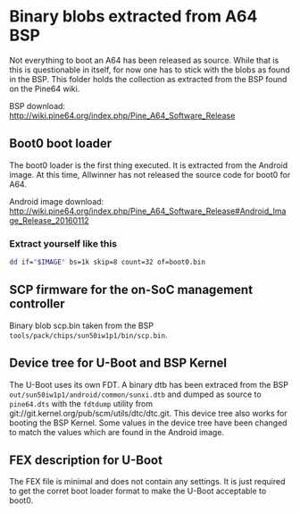 # Binary blobs extracted from A64 BSP

Not everything to boot an A64 has been released as source. While that is
this is questionable in itself, for now one has to stick with the blobs
as found in the BSP. This folder holds the collection as extracted
from the BSP found on the Pine64 wiki.

BSP download: http://wiki.pine64.org/index.php/Pine_A64_Software_Release

## Boot0 boot loader

The boot0 loader is the first thing executed. It is extracted from the
Android image. At this time, Allwinner has not released the source code for
boot0 for A64.

Android image download: http://wiki.pine64.org/index.php/Pine_A64_Software_Release#Android_Image_Release_20160112

### Extract yourself like this

```bash
dd if="$IMAGE" bs=1k skip=8 count=32 of=boot0.bin
```

## SCP firmware for the on-SoC management controller

Binary blob scp.bin taken from the BSP `tools/pack/chips/sun50iw1p1/bin/scp.bin`.

## Device tree for U-Boot and BSP Kernel

The U-Boot uses its own FDT. A binary dtb has been extraced from the BSP `out/sun50iw1p1/android/common/sunxi.dtb` and dumped as source to `pine64.dts` with the `fdtdump`
utility from git://git.kernel.org/pub/scm/utils/dtc/dtc.git. This device tree
also works for booting the BSP Kernel. Some values in the device tree have
been changed to match the values which are found in the Android image.

## FEX description for U-Boot

The FEX file is minimal and does not contain any settings. It is just required
to get the corret boot loader format to make the U-Boot acceptable to boot0.
